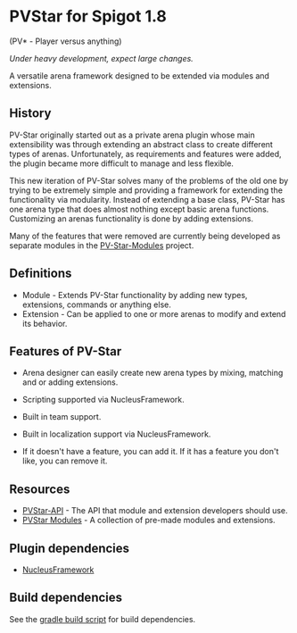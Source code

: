 PVStar for Spigot 1.8
=============

(PV* - Player versus anything) 

*Under heavy development, expect large changes.*

A versatile arena framework designed to be extended via modules and extensions.

## History

PV-Star originally started out as a private arena plugin whose main extensibility was through extending an abstract class to create different types of arenas. Unfortunately, as requirements and features were added, the plugin became more difficult to manage and less flexible.

This new iteration of PV-Star solves many of the problems of the old one by trying to be extremely simple and providing a framework for extending the functionality via modularity. Instead of extending a base class, PV-Star has one arena type that does almost nothing except basic arena functions. Customizing an arenas functionality is done by adding extensions.

Many of the features that were removed are currently being developed as separate modules in the [PV-Star-Modules](https://github.com/JCThePants/PV-Star-Modules) project.

## Definitions

 * Module - Extends PV-Star functionality by adding new types, extensions, commands or anything else.
 * Extension - Can be applied to one or more arenas to modify and extend its behavior.

## Features of PV-Star

  * Arena designer can easily create new arena types by mixing, matching and or adding extensions.

  * Scripting supported via NucleusFramework.

  * Built in team support.
  
  * Built in localization support via NucleusFramework.

  * If it doesn't have a feature, you can add it. If it has a feature you don't like, you can remove it.

## Resources
  * [PVStar-API](https://github.com/JCThePants/PV-StarAPI) - The API that module and extension developers should use.
  * [PVStar Modules](https://github.com/JCThePants/PV-Star-Modules) - A collection of pre-made modules and extensions.

## Plugin dependencies

  * [NucleusFramework](https://github.com/JCThePants/NucleusFramework)

## Build dependencies

See the [gradle build script](https://github.com/JCThePants/PV-Star/blob/master/build.gradle) for build dependencies.

